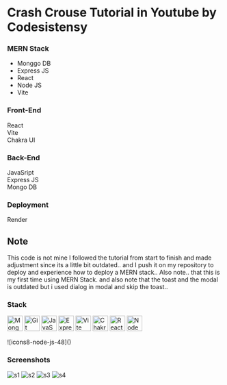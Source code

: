 # Crash Crouse Tutorial in Youtube by Codesistensy

### MERN Stack
* Monggo DB
* Express JS
* React
* Node JS
* Vite

### Front-End
React <br />
Vite <br />
Chakra UI <br />

### Back-End
JavaSript <br />
Express JS <br />
Mongo DB <br />

### Deployment
Render <br />

## Note
This code is not mine I followed the tutorial from start to finish and made adjustment since its a little bit outdated..
and I push it on my repository to deploy and experience how to deploy a MERN stack..
Also note.. that this is my first time using MERN Stack.
and also note that the toast and the modal is outdated but i used dialog in modal and skip the toast..

### Stack
<p align="left">
  <a href="https://www.mongodb.com" target="_blank" rel="noreferrer"><img src="https://github.com/user-attachments/assets/9e101c68-20a8-4acc-bb14-6165ff631005" width="36" height="36" alt="MongoDB" /></a>
  <a href="https://git-scm.com/" target="_blank" rel="noreferrer"><img src="https://github.com/user-attachments/assets/630411d3-09c3-4273-ac41-a2eb1424dc9f" width="36" height="36" alt="Git" /></a>
  <a href="https://developer.mozilla.org/en-US/docs/Web/JavaScript" target="_blank" rel="noreferrer"><img src="https://github.com/user-attachments/assets/a0a808e5-b878-480f-8ff0-8ddb8714f398" width="36" height="36" alt="JavaScript" /></a>
  <a href="https://expressjs.com" target="_blank" rel="noreferrer"><img src="https://github.com/user-attachments/assets/ad882689-e89d-4f75-8e1c-31493dce18ff" width="36" height="36" alt="ExpressJS" /></a>
  <a href="https://vite.dev" target="_blank" rel="noreferrer"><img src="https://github.com/user-attachments/assets/668b9b7b-ece6-466e-bfcd-1567d4c73427" width="36" height="36" alt="Vite" /></a>
  <a href="https://chakra-ui.com" target="_blank" rel="noreferrer"><img src="https://github.com/user-attachments/assets/0ddce361-c99b-4737-b4c0-118a476c5596" width="36" height="36" alt="ChakraUI" /></a>
  <a href="https://react.dev" target="_blank" rel="noreferrer"><img src="https://github.com/user-attachments/assets/1da46036-25cd-418e-9960-ef57d297a966" width="36" height="36" alt="React" /></a>
  <a href="https://nodejs.org/en" target="_blank" rel="noreferrer"><img src="https://github.com/user-attachments/assets/219d4a01-35b0-4c10-b05d-f7c636838969" width="36" height="36" alt="NodeJS" /></a>
</p>
![icons8-node-js-48]()

### Screenshots
![s1](https://github.com/user-attachments/assets/f0e04ddb-d43f-4c29-ac03-55e4f632db52)
![s2](https://github.com/user-attachments/assets/01d13e13-71f8-4c50-9127-3d1d6740481d)
![s3](https://github.com/user-attachments/assets/816b9511-8e86-4dda-9a96-186a533436c3)
![s4](https://github.com/user-attachments/assets/7e7b6924-f09d-4b72-8ddc-e6081e6609c2)

